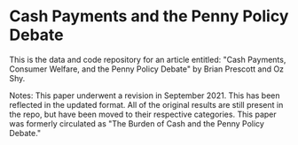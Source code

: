 # Cash Payments and the Penny Policy Debate

This is the data and code repository for an article entitled: "Cash Payments, Consumer Welfare, and the Penny Policy Debate"
by Brian Prescott and Oz Shy. 

Notes: This paper underwent a revision in September 2021. This has been reflected in the updated format. All of the original results are still present in the repo, but have been moved to their respective categories. This paper was formerly circulated as "The Burden of Cash and the Penny Policy Debate." 
